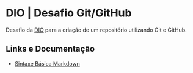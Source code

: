 # DIO | Desafio Git/GitHub
Desafio da [DIO](https://www.dio.me/) para a criação de um repositório utilizando Git e GitHub.

## Links e Documentação
- [Sintaxe Básica Markdown](https://www.markdownguide.org/)
